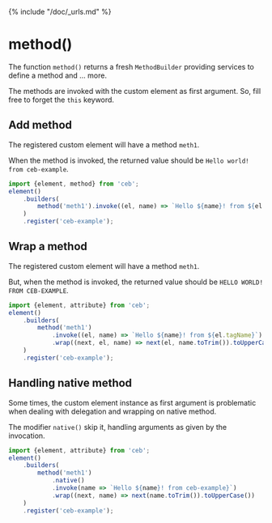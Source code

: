 {% include "/doc/_urls.md" %}
# method()

The function `method()` returns a fresh `MethodBuilder` providing services to define a method and ... more.

The methods are invoked with the custom element as first argument.
So, fill free to forget the `this` keyword.

## Add method

The registered custom element will have a method `meth1`.

When the method is invoked, the returned value should be `Hello world! from ceb-example`.

```javascript
import {element, method} from 'ceb';
element()
    .builders(
        method('meth1').invoke((el, name) => `Hello ${name}! from ${el.tagName}`)
    )
    .register('ceb-example');
```

## Wrap a method

The registered custom element will have a method `meth1`.

But, when the method is invoked, the returned value should be `HELLO WORLD! FROM CEB-EXAMPLE`.

```javascript
import {element, attribute} from 'ceb';
element()
    .builders(
        method('meth1')
            .invoke((el, name) => `Hello ${name}! from ${el.tagName}`)
            .wrap((next, el, name) => next(el, name.toTrim()).toUpperCase())
    )
    .register('ceb-example');
```

## Handling native method

Some times, the custom element instance as first argument is problematic
when dealing with delegation and wrapping on native method.

The modifier `native()` skip it, handling arguments as given by the invocation.

```javascript
import {element, attribute} from 'ceb';
element()
    .builders(
        method('meth1')
            .native()
            .invoke(name => `Hello ${name}! from ceb-example}`)
            .wrap((next, name) => next(name.toTrim()).toUpperCase())
    )
    .register('ceb-example');
```
